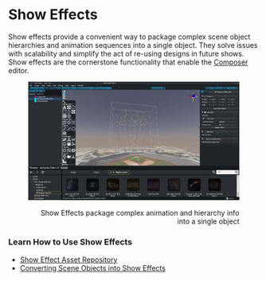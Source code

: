 # Show Effects

Show effects provide a convenient way to package complex scene object hierarchies and animation sequences into a single object. They solve issues with scalability and simplify the act of re-using designs in future shows. Show effects are the cornerstone functionality that enable the [Composer](https://wiki.droneshow.software/wiki/Composer) editor.

<div align="right" data-full-width="true">

<figure><img src="../../../.gitbook/assets/Show_Effect_Popcorn.png" alt=""><figcaption><p>Show Effects package complex animation and hierarchy info into a single object</p></figcaption></figure>

</div>

### Learn How to Use Show Effects

* [Show Effect Asset Repository](https://wiki.droneshow.software/wiki/Show\_Effect\_Asset\_Repository)
* [Converting Scene Objects into Show Effects](https://wiki.droneshow.software/wiki/Converting\_Scene\_Objects\_into\_Show\_Effects)
